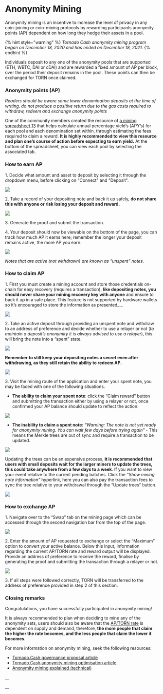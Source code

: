 # Anonymity Mining

Anonymity mining is an incentive to increase the level of privacy in any coin-joining or coin-mixing protocols by rewarding participants anonymity points (AP) dependent on how long they hedge their assets in a pool.

{% hint style="warning" %}
_Tornado Cash anonymity mining program began on December 18, 2020 and has ended on December 18, 2021._
{% endhint %}

Individuals deposit to any one of the anonymity pools that are supported (ETH, WBTC, DAI or cDAI) and are rewarded a fixed amount of AP per block, over the period their deposit remains in the pool. These points can then be exchanged for TORN once claimed.

### Anonymity points (AP)

_Readers should be aware some lower denomination deposits at the time of writing, do not produce a positive return due to the gas costs required to withdraw, redeem and exchange anonymity points_

One of the community members created the resource of [a mining spreadsheet 13](https://torn.community/t/anonymity-mining-spreadsheet/720) that helps calculate annual percentage yield’s (APY’s) for each pool and each denomination set within, through estimating the fees required to claim a reward. **It is highly recommended to view this resource and plan one’s course of action before expecting to earn yield.** At the bottom of the spreadsheet, you can view each pool by selecting the associated tab.

### How to earn AP

1\. Decide what amount and asset to deposit by selecting it through the dropdown menu, before clicking on "Connect" and "Deposit".

![](../.gitbook/assets/m3fh0gl.png)

2\. Take a record of your depositing note and back it up safely, **do not share this with anyone or risk losing your deposit and reward.**

![](../.gitbook/assets/vhustru.png)

3\. Generate the proof and submit the transaction.

4\. Your deposit should now be viewable on the bottom of the page, you can track how much AP it earns here; remember the longer your deposit remains active, the more AP you earn.

![](../.gitbook/assets/k6juetp.png)

_Notes that are active (not withdrawn) are known as “unspent” notes._

### How to claim AP

1\. First you must create a mining account and store those credentials on-chain for easy recovery (requires a transaction), **like depositing notes, you should never share your mining recovery key with anyone** and ensure to back it up in a safe place. This feature is not supported by hardware wallets so it’s encouraged to store the information as presented\_.\_

![](../.gitbook/assets/lskzkgk.png)

2\. Take an active deposit through providing an unspent note and withdraw to an address of preference and decide whether to use a relayer or not (_to maintain a deposit’s anonymity it is always advised to use a relayer_), this will bring the note into a “spent” state.

![](../.gitbook/assets/aid86cj.png)

**Remember to still keep your depositing notes a secret even after withdrawing, as they still retain the ability to redeem AP.**

![](../.gitbook/assets/bpsqxxr.png)

3\. Visit the mining route of the application and enter your spent note, you may be faced with one of the following situations.

* **The ability to claim your spent note**: click the “Claim reward” button and submitting the transaction either by using a relayer or not, once confirmed your AP balance should update to reflect the action.

![](../.gitbook/assets/e9jyqhu.png)

* **The inability to claim a spent note:** _“Warning: The note is not yet ready for anonymity mining. You can wait few days before trying again”_ - This means the Merkle trees are out of sync and require a transaction to be updated.

![](../.gitbook/assets/i6qtr0f.png)

Updating the trees can be an expensive process, **it is recommended that users with small deposits wait for the larger miners to update the trees, this could take anywhere from a few days to a week**. If you want to view your event relative to the current pending batches. Click the _“Show mining note information”_ hyperlink, here you can also pay the transaction fees to sync the tree relative to your withdrawal through the “Update trees” button.

![](../.gitbook/assets/d8dmxjj.png)

### How to exchange AP

1\. Navigate over to the “Swap” tab on the mining page which can be accessed through the second navigation bar from the top of the page.

![](../.gitbook/assets/ahrjxbq.png)

2\. Enter the amount of AP requested to exchange or select the “Maximum” option to convert your active balance. Below this input, information regarding the current AP/TORN rate and reward output will be displayed. Provide an address of preference to receive the reward, finalise by generating the proof and submitting the transaction through a relayer or not.

![](../.gitbook/assets/wo55lao.png)

3\. If all steps were followed correctly, TORN will be transferred to the address of preference provided in step 2 of this section.

### Closing remarks

Congratulations, you have successfully participated in anonymity mining!

It is always recommended to plan when deciding to mine any of the anonymity sets, users should also be aware that the [AP/TORN rate](https://duneanalytics.com/luckyallocator/Daily-AP-TORN-Rate-v2) is dependent on supply and demand, therefore, **the more people that claim the higher the rate becomes, and the less people that claim the lower it becomes**.

For more information on anonymity mining, seek the following resources:

* [Tornado.Cash governance proposal article](https://tornado-cash.medium.com/tornado-cash-governance-proposal-a55c5c7d0703)
* [Tornado.Cash anonymity mining optimisation article](https://tornado-cash.medium.com/gas-price-claimed-anonymity-mining-a-victim-but-now-everyone-can-claim-ap-5441aaa32a1a)
* [Anonymity mining explained (technical)](https://torn.community/t/anonymity-mining-technical-overview/15)

__

__
